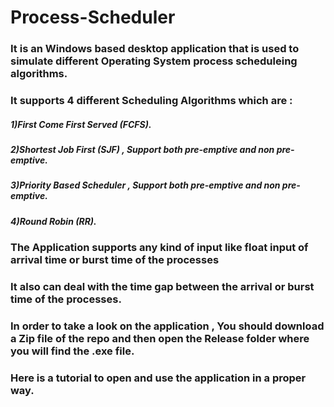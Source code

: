 # Process-Scheduler
### It is an Windows based desktop application that is used to simulate different Operating System process scheduleing algorithms.
### It supports 4 different Scheduling Algorithms which are :
##### 1)First Come First Served (FCFS).
##### 2)Shortest Job First (SJF) , Support both pre-emptive and non pre-emptive.
##### 3)Priority Based Scheduler , Support both pre-emptive and non pre-emptive.
##### 4)Round Robin (RR).

### The Application supports any kind of input like float input of arrival time or burst time of the processes 
### It also can deal with the time gap between the arrival or burst time of the processes.

### In order to take a look on the application , You should download a Zip file of the repo and then open the Release folder where you will find the .exe file.

### Here is a tutorial to open and use the application in a proper way.
